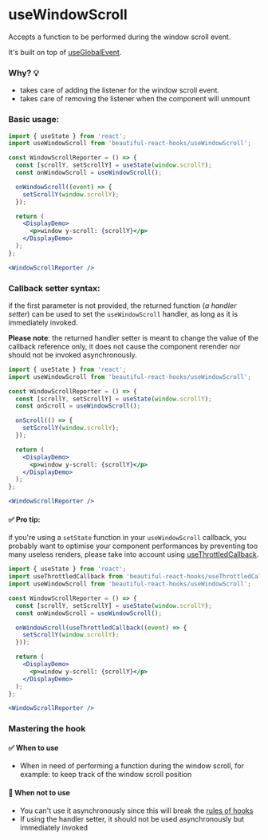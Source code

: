 # useWindowScroll

Accepts a function to be performed during the window scroll event.

It's built on top of [useGlobalEvent](./useGlobalEvent.md).

### Why? 💡

- takes care of adding the listener for the window scroll event.
- takes care of removing the listener when the component will unmount

### Basic usage:

```jsx harmony
import { useState } from 'react';
import useWindowScroll from 'beautiful-react-hooks/useWindowScroll';

const WindowScrollReporter = () => {
  const [scrollY, setScrollY] = useState(window.scrollY);
  const onWindowScroll = useWindowScroll();

  onWindowScroll((event) => {
    setScrollY(window.scrollY);
  });

  return (
    <DisplayDemo>
      <p>window y-scroll: {scrollY}</p>
    </DisplayDemo>
  );
};

<WindowScrollReporter />
```

### Callback setter syntax:

if the first parameter is not provided, the returned function (*a handler setter*) can be used to set the `useWindowScroll` handler, as long
as it is immediately invoked.

**Please note**: the returned handler setter is meant to change the value of the callback reference only, it does not cause the component
rerender nor should not be invoked asynchronously.

```jsx harmony
import { useState } from 'react';
import useWindowScroll from 'beautiful-react-hooks/useWindowScroll';

const WindowScrollReporter = () => {
  const [scrollY, setScrollY] = useState(window.scrollY);
  const onScroll = useWindowScroll();

  onScroll(() => {
    setScrollY(window.scrollY);
  });

  return (
    <DisplayDemo>
      <p>window y-scroll: {scrollY}</p>
    </DisplayDemo>
  );
};

<WindowScrollReporter />
```

#### ✅ Pro tip:

if you're using a `setState` function in your `useWindowScroll` callback, you probably want to optimise your component performances by
preventing too many useless renders, please take into account using
[useThrottledCallback](useThrottledCallback.md).

```jsx harmony
import { useState } from 'react';
import useThrottledCallback from 'beautiful-react-hooks/useThrottledCallback'
import useWindowScroll from 'beautiful-react-hooks/useWindowScroll';

const WindowScrollReporter = () => {
  const [scrollY, setScrollY] = useState(window.scrollY);
  const onWindowScroll = useWindowScroll();

  onWindowScroll(useThrottledCallback((event) => {
    setScrollY(window.scrollY);
  }));

  return (
    <DisplayDemo>
      <p>window y-scroll: {scrollY}</p>
    </DisplayDemo>
  );
};

<WindowScrollReporter />
```

### Mastering the hook

#### ✅ When to use

- When in need of performing a function during the window scroll, for example: to keep track of the window scroll position

#### 🛑 When not to use

- You can't use it asynchronously since this will break the [rules of hooks](https://reactjs.org/docs/hooks-rules.html)
- If using the handler setter, it should not be used asynchronously but immediately invoked

<!-- Types -->